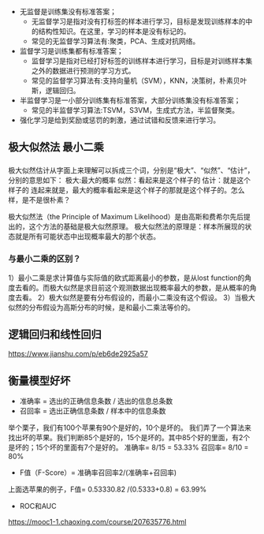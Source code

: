 + 无监督是训练集没有标准答案；
  + 无监督学习是指对没有打标签的样本进行学习，目标是发现训练样本的中的结构性知识。在这里，学习的样本是没有标记的。
  + 常见的无监督学习算法有:聚类，PCA、生成对抗网络。 
+ 监督学习是训练集都有标准答案；
  + 监督学习是指对已经打好标签的训练样本进行学习，目标是对训练样本集之外的数据进行预测的学习方式。
  + 常见的监督学习算法有:支持向量机（SVM），KNN，决策树，朴素贝叶斯，逻辑回归。
+ 半监督学习是一小部分训练集有标准答案，大部分训练集没有标准答案；
  + 常见的半监督学习算法:TSVM，S3VM，生成式方法，半监督聚类。
+ 强化学习是给到奖励或惩罚的刺激，通过试错和反馈来进行学习。

## 极大似然法 最小二乘
### 
极大似然估计从字面上来理解可以拆成三个词，分别是“极大”、“似然”、“估计”，分别的意思如下：
极大:最大的概率
似然：看起来是这个样子的
估计：就是这个样子的
连起来就是，最大的概率看起来是这个样子的那就是这个样子的。怎么样，是不是很朴素？

极大似然法（the Principle of Maximum Likelihood）是由高斯和费希尔先后提出的，这个方法的基础是极大似然原理。
极大似然法的原理是：样本所展现的状态就是所有可能状态中出现概率最大的那个状态。

### 与最小二乘的区别？
1）最小二乘是求计算值与实际值的欧式距离最小的参数，是从lost function的角度去看的。而极大似然是求目前这个观测数据出现概率最大的参数，是从概率的角度去看。
2）极大似然是要有分布假设的，而最小二乘没有这个假设。
3）当极大似然的分布假设为高斯分布的时候，是和最小二乘法等价的。

## 逻辑回归和线性回归
https://www.jianshu.com/p/eb6de2925a57

## 衡量模型好坏
+ 准确率 = 选出的正确信息条数 / 选出的信息总条数
+ 召回率 = 选出正确信息条数 / 样本中的信息条数

举个栗子，我们有100个苹果有90个是好的，10个是坏的。
我们弄了一个算法来找出坏的苹果。我们判断85个是好的，15个是坏的。其中85个好的里面，有2个是坏的；15个坏的里面有7个是好的。
准确率= 8/15 = 53.33%
召回率= 8/10 = 80%

+ F值（F-Score）= 准确率召回率2/(准确率+召回率)

上面选苹果的例子，F值= 0.53330.82 /(0.5333+0.8) = 63.99%

+ ROC和AUC


https://mooc1-1.chaoxing.com/course/207635776.html